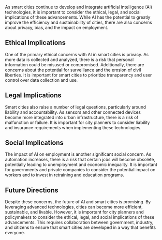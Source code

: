 

As smart cities continue to develop and integrate artificial intelligence (AI) technologies, it is important to consider the ethical, legal, and social implications of these advancements. While AI has the potential to greatly improve the efficiency and sustainability of cities, there are also concerns about privacy, bias, and the impact on employment.

Ethical Implications
--------------------

One of the primary ethical concerns with AI in smart cities is privacy. As more data is collected and analyzed, there is a risk that personal information could be misused or compromised. Additionally, there are concerns about the potential for surveillance and the erosion of civil liberties. It is important for smart cities to prioritize transparency and user control over data collection and use.

Legal Implications
------------------

Smart cities also raise a number of legal questions, particularly around liability and accountability. As sensors and other connected devices become more integrated into urban infrastructure, there is a risk of malfunction or failure. It is important for city planners to consider liability and insurance requirements when implementing these technologies.

Social Implications
-------------------

The impact of AI on employment is another significant social concern. As automation increases, there is a risk that certain jobs will become obsolete, potentially leading to unemployment and economic inequality. It is important for governments and private companies to consider the potential impact on workers and to invest in retraining and education programs.

Future Directions
-----------------

Despite these concerns, the future of AI and smart cities is promising. By leveraging advanced technologies, cities can become more efficient, sustainable, and livable. However, it is important for city planners and policymakers to consider the ethical, legal, and social implications of these advancements. This requires collaboration between government, industry, and citizens to ensure that smart cities are developed in a way that benefits everyone.


